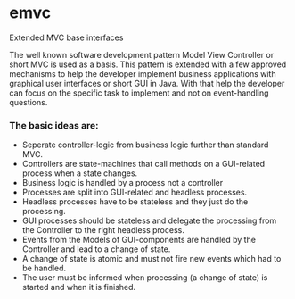 # emvc
Extended MVC base interfaces

The well known software development pattern Model View Controller or short MVC is used as a basis.
This pattern is extended with a few approved mechanisms to help the developer implement business applications
with graphical user interfaces or short GUI in Java.
With that help the developer can focus on the specific task to implement and not on event-handling questions.

### The basic ideas are:
- Seperate controller-logic from business logic further than standard MVC.
- Controllers are state-machines that call methods on a GUI-related process when a state changes.
- Business logic is handled by a process not a controller
- Processes are split into GUI-related and headless processes.
- Headless processes have to be stateless and they just do the processing.
- GUI processes should be stateless and delegate the processing from the Controller to the right headless process.
- Events from the Models of GUI-components are handled by the Controller and lead to a change of state.
- A change of state is atomic and must not fire new events which had to be handled.
- The user must be informed when processing (a change of state) is started and when it is finished.
